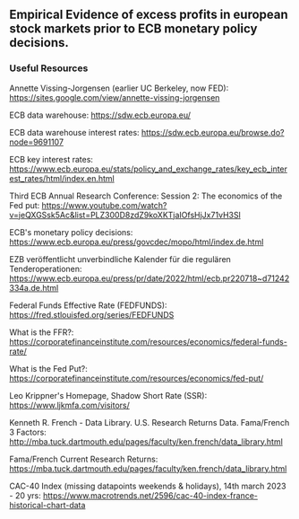 ## Empirical Evidence of excess profits in european stock markets prior to ECB monetary policy decisions.


### Useful Resources

Annette Vissing-Jorgensen (earlier UC Berkeley, now FED): https://sites.google.com/view/annette-vissing-jorgensen

ECB data warehouse: https://sdw.ecb.europa.eu/

ECB data warehouse interest rates: https://sdw.ecb.europa.eu/browse.do?node=9691107

ECB key interest rates: https://www.ecb.europa.eu/stats/policy_and_exchange_rates/key_ecb_interest_rates/html/index.en.html

Third ECB Annual Research Conference: Session 2: The economics of the Fed put: https://www.youtube.com/watch?v=jeQXGSsk5Ac&list=PLZ300D8zdZ9koXKTjaIOfsHjJx71vH3Sl

ECB's monetary policy decisions: https://www.ecb.europa.eu/press/govcdec/mopo/html/index.de.html

EZB veröffentlicht unverbindliche Kalender für die regulären Tenderoperationen: https://www.ecb.europa.eu/press/pr/date/2022/html/ecb.pr220718~d71242334a.de.html

Federal Funds Effective Rate (FEDFUNDS): https://fred.stlouisfed.org/series/FEDFUNDS

What is the FFR?: https://corporatefinanceinstitute.com/resources/economics/federal-funds-rate/

What is the Fed Put?: https://corporatefinanceinstitute.com/resources/economics/fed-put/

Leo Krippner's Homepage, Shadow Short Rate (SSR): https://www.ljkmfa.com/visitors/

Kenneth R. French - Data Library. U.S. Research Returns Data. Fama/French 3 Factors: http://mba.tuck.dartmouth.edu/pages/faculty/ken.french/data_library.html

Fama/French Current Research Returns: https://mba.tuck.dartmouth.edu/pages/faculty/ken.french/data_library.html

CAC-40 Index (missing datapoints weekends & holidays), 14th march 2023 - 20 yrs: https://www.macrotrends.net/2596/cac-40-index-france-historical-chart-data


